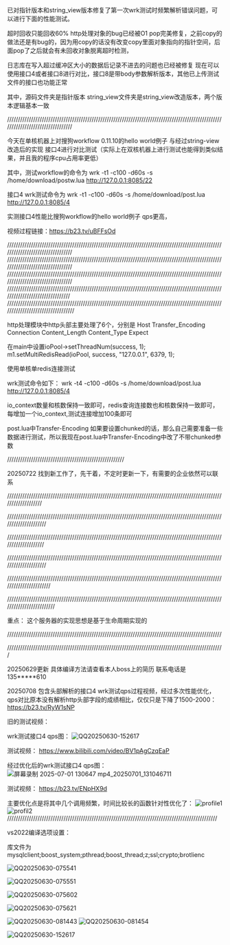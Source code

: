 已对指针版本和string_view版本修复了第一次wrk测试时频繁解析错误问题，可以进行下面的性能测试。


超时回收只能回收60% http处理对象的bug已经被O1 pop完美修复，之前copy的做法还是有bug的，因为用copy的话没有改变copy里面对象指向的指针空间，后面pop了之后就会有未回收对象脱离超时检测，

日志库在写入超过缓冲区大小的数据后记录不进去的问题也已经被修复
现在可以使用接口4或者接口8进行对比，接口8是带body参数解析版本，其他已上传测试文件的接口也功能正常 


其中，源码文件夹是指针版本
string_view文件夹是string_view改造版本，两个版本逻辑基本一致

/////////////////////////////////////////////////////////////////////////////////////////////////////////////////////////////////

今天在单核机器上对搜狗workflow  0.11.10的hello world例子 与经过string-view改造后的实现  接口4进行对比测试（实际上在双核机器上进行测试也能得到类似结果，并且我的程序cpu占用率更低）

其中，测试workflow的命令为   wrk -t1 -c100 -d60s  -s /home/download/postw.lua http://127.0.0.1:8085/22

 接口4  wrk测试命令为        wrk -t1 -c100 -d60s  -s /home/download/post.lua http://127.0.0.1:8085/4

实测接口4性能比搜狗workflow的hello world例子 qps更高，

视频过程链接：https://b23.tv/uBFFsOd


 


/////////////////////////////////////////////////////////////////////////////////////////////////////////////////////////////////
/////////////////////////////////////////////////////////////////////////////////////////////////////////////////////////////////
/////////////////////////////////////////////////////////////////////////////////////////////////////////////////////////////////
////////////////////////////////////////////////////////////////////////////////////////////////////////////////////////////////
//////////////////////////////////////////////////////////////////////////////////////////////////////////////////////////////////



http处理模块中http头部主要处理了6个，分别是 Host   Transfer_Encoding    Connection    Content_Length    Content_Type     Expect












在main中设置ioPool->setThreadNum(success, 1);         m1.setMultiRedisRead(ioPool, success, "127.0.0.1", 6379, 1);         

使用单核单redis连接测试

wrk测试命令如下：
wrk -t4 -c100 -d60s  -s /home/download/post.lua http://127.0.0.1:8085/4

io_context数量和核数保持一致即可，redis查询连接数也和核数保持一致即可，每增加一个io_context,测试连接增加100条即可

post.lua中Transfer-Encoding 如果要设置chunked的话，那么自己需要准备一些数据进行测试，所以我现在post.lua中Transfer-Encoding中改了不带chunked参数







//////////////////////////////////////////////////////


20250722  找到新工作了，先干着，不定时更新一下，有需要的企业依然可以联系

///////////////////////////////////////////////////////////////////////////////////////////////////////////////////

/////////////////////////////////////////////////////////////////////////////////////////////////////////////////////

////////////////////////////////////////////////////////////////////////////////////////////////////////////////////




/////////////////////////////////////////////////////////////////////////////////////////////////////////////////////

///////////////////////////////////////////////////////////////////////////////////////////////////////////////////////

/////////////////////////////////////////////////////////////////////////////////////////////////////////////////////////




重点：
这个服务器的实现思想是基于生命周期实现的


















///////////////////////////////////////////////////////////////////////////////////////////////////

////////////////////////////////////////////////////////////////////////////////////////////////////



20250629更新  具体编译方法请查看本人boss上的简历   联系电话是135*****610



20250708   包含头部解析的接口4 wrk测试qps过程视频，经过多次性能优化，qps对比原本没有解析http头部字段的成绩相比，仅仅只是下降了1500-2000：
https://b23.tv/RyW1sNP




旧的测试视频：

wrk测试接口4 qps图：
![QQ20250630-152617](https://github.com/user-attachments/assets/da3ea4b5-2657-4553-aa7a-e976055663bc)

测试视频：
https://www.bilibili.com/video/BV1pAgCzqEaP

经过优化后的wrk测试接口4  qps图：
![屏幕录制 2025-07-01 130647 mp4_20250701_131046711](https://github.com/user-attachments/assets/2b226413-54ba-4e75-bfbc-6b76f7176f50)

测试视频：
https://b23.tv/ENpHX9d

主要优化点是将其中几个调用频繁，时间比较长的函数针对性优化了：
![profile1](https://github.com/user-attachments/assets/e0a2ae49-6852-4cd9-bad1-dc4382dbe819)
![profil2](https://github.com/user-attachments/assets/27e4dcde-9714-4b9a-bf70-a0e8ba0ab7df)
/////////////////////////////////////////////////////////////////////////////////////////////////



 































vs2022编译选项设置：

库文件为  mysqlclient;boost_system;pthread;boost_thread;z;ssl;crypto;brotlienc


![QQ20250630-075541](https://github.com/user-attachments/assets/e48d1fee-c0fb-440d-bb53-1fc784cbc389)

![QQ20250630-075551](https://github.com/user-attachments/assets/6fd00da1-3e50-4a33-9172-64032b01911d)

![QQ20250630-075602](https://github.com/user-attachments/assets/b80ccb84-048f-4090-bc79-b6c5ac38d156)

![QQ20250630-075621](https://github.com/user-attachments/assets/64aeff04-3978-4fe6-a21f-99cbec8498dc)

![QQ20250630-081443](https://github.com/user-attachments/assets/544e0d9f-1f97-4960-8c10-c828d2b75d34)
![QQ20250630-081454](https://github.com/user-attachments/assets/97f3efe0-2a98-4dbb-bf97-fba6ebd34549)

![QQ20250630-152617](https://github.com/user-attachments/assets/0a570152-e83f-4566-be2b-ad7934b90886)
